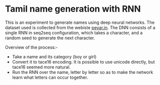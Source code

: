 # Tamil name generation with RNN

This is an experiment to generate names using deep neural networks. The dataset used is collected from the webiste [peyar.in](http://peyar.in). The DNN consists of a single RNN in seq2seq configuration, which takes a character, and a random seed to generate the next character. 

Overview of the process:-
- Take a name and its category (boy or girl)
- Convert it to tace16 encoding. It is possible to use unicode directly, but tace16 seemed more natural.
- Run the RNN over the name, letter by letter so as to make the network learn what letters can occur together. 
